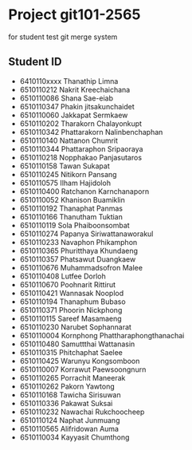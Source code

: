 # Project git101-2565

for student test git merge system

## Student ID
* 6410110xxxx Thanathip Limna
* 6510110212  Nakrit Kreechaichana
* 6510110086 Shana Sae-eiab
* 6510110347 Phakin jitsakunchaidet
* 6510110060 Jakkapat Sermkaew
* 6510110202 Tharakorn Chalayonkupt
* 6510110342 Phattarakorn Nalinbenchaphan
* 6510110140 Nattanon Chumrit
* 6510110344 Phattaraphon Sripaoraya
* 6510110218 Nopphakao Panjasutaros
* 6510110158 Tawan Sukapat
* 6510110245 Nitikorn Pansang
* 6510110575 Ilham Hajidoloh
* 6510110400 Ratchanon Karnchanaporn
* 6510110052 Khanison Buamiklin
* 6510110192 Thanaphat Panmas
* 6510110166 Thanutham Tuktian
* 6510110119 Sola Phaiboonsombat
* 6510110274 Papanya Siriwattanaworakul
* 6510110233 Navaphon Phikamphon
* 6510110365 Phuritthaya Khundaeng
* 6510110357 Phatsawut Duangkaew
* 6510110676 Muhammadsofron Malee
* 6510110408 Lutfee Dorloh
* 6510110670 Poohnarit Rittirut
* 6510110421 Wannasak Nooplod
* 6510110194 Thanaphum Bubaso
* 6510110371 Phoorin Nickphong
* 6510110115 Sareef Masamaeng
* 6510110230 Narubet Sophannarat
* 6510110004 Kornphong Phattharaphongthanachai
* 6510110480 Samuttthai Wattanasin
* 6510110315 Phitchaphat Saelee
* 6510110425 Warunyu Kongsomboon
* 6510110007 Korrawut Paewsoongnurn
* 6510110265 Porrachit Maneerak
* 6510110262 Pakorn Yawtong
* 6510110168 Tawicha Sirisuwan
* 6510110336 Pakawat Suksai
* 6510110232 Nawachai Rukchoocheep
* 6510110124 Naphat Junmuang
* 6510110565 Alifridowan Auma
* 6510110034 Kayyasit Chumthong
